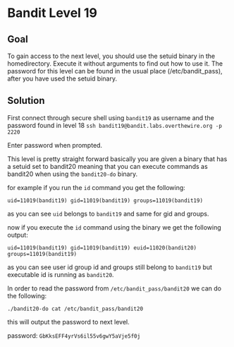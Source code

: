 # Bandit Level 19

## Goal
To gain access to the next level, you should use the setuid binary in the homedirectory. Execute it without arguments to find out how to use it. The password for this level can be found in the usual place (/etc/bandit_pass), after you have used the setuid binary.

## Solution
First connect through secure shell using `bandit19` as username and the password found in level 18
`ssh bandit19@bandit.labs.overthewire.org -p 2220`

Enter password when prompted.

This level is pretty straight forward basically you are given a binary that has a setuid set to bandit20 meaning that you can execute commands as bandit20 when using the `bandit20-do` binary.

for example if you run the `id` command you get the following:

`uid=11019(bandit19) gid=11019(bandit19) groups=11019(bandit19)`

as you can see `uid` belongs to `bandit19` and same for gid and groups.

now if you execute the `id` command using the binary we get the following output:

`uid=11019(bandit19) gid=11019(bandit19) euid=11020(bandit20) groups=11019(bandit19)`

as you can see user id group id and groups still belong to `bandit19` but executable id is running as `bandit20`.

In order to read the password from `/etc/bandit_pass/bandit20` we can do  the following:

`./bandit20-do cat /etc/bandit_pass/bandit20` 

this will output the password to next level.


password: `GbKksEFF4yrVs6il55v6gwY5aVje5f0j`